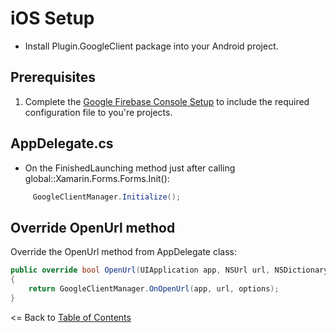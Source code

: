 # iOS Setup

* Install Plugin.GoogleClient package into your Android project.

## Prerequisites
1. Complete the [Google Firebase Console Setup](GoogleFirebaseConsoleSetup.md) to include the required configuration file to you're projects.

## AppDelegate.cs
- On the FinishedLaunching method just after calling global::Xamarin.Forms.Forms.Init():
```cs
     GoogleClientManager.Initialize();
```

## Override OpenUrl method
Override the OpenUrl method from AppDelegate class:
```cs
public override bool OpenUrl(UIApplication app, NSUrl url, NSDictionary options)
{
    return GoogleClientManager.OnOpenUrl(app, url, options);
}
```


<= Back to [Table of Contents](../../README.md)
